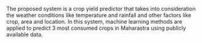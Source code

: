 The proposed system is a crop yield predictor that takes into consideration the weather conditions like temperature and rainfall and other factors like crop, area and location.
In this system, machine learning methods are applied to predict 3 most consumed crops in Maharastra using publicly available data.
